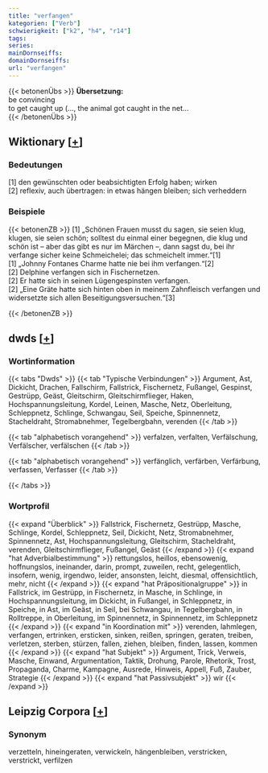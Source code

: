 ```yaml
---
title: "verfangen"
kategorien: ["Verb"]
schwierigkeit: ["k2", "h4", "r14"]
tags:
series:
mainDornseiffs:
domainDornseiffs:
url: "verfangen"
---
```


{{< betonenÜbs >}}
**Übersetzung:**  
be convincing  
to get caught up (..., the animal got caught in the net...  
{{< /betonenÜbs >}}

## Wiktionary [[+](https://de.wiktionary.org/wiki/verfangen)]

### Bedeutungen
[1] den gewünschten oder beabsichtigten Erfolg haben; wirken  
[2] reflexiv, auch übertragen: in etwas hängen bleiben; sich verheddern  

### Beispiele
{{< betonenZB >}}
[1] „Schönen Frauen musst du sagen, sie seien klug, klugen, sie seien schön; solltest du einmal einer begegnen, die klug und schön ist – aber das gibt es nur im Märchen –, dann sagst du, bei ihr verfange sicher keine Schmeichelei; das schmeichelt immer.“[1]  
[1] „Johnny Fontanes Charme hatte nie bei ihm verfangen.“[2]  
[2] Delphine verfangen sich in Fischernetzen.  
[2] Er hatte sich in seinen Lügengespinsten verfangen.  
[2] „Eine Gräte hatte sich hinten oben in meinem Zahnfleisch verfangen und widersetzte sich allen Beseitigungsversuchen.“[3]  

{{< /betonenZB >}}


## dwds [[+](https://www.dwds.de/wb/verfangen)]

### Wortinformation
{{< tabs "Dwds" >}}
{{< tab "Typische Verbindungen" >}}
Argument, Ast, Dickicht, Drachen, Fallschirm, Fallstrick, Fischernetz, Fußangel, Gespinst, Gestrüpp, Geäst, Gleitschirm, Gleitschirmflieger, Haken, Hochspannungsleitung, Kordel, Leinen, Masche, Netz, Oberleitung, Schleppnetz, Schlinge, Schwangau, Seil, Speiche, Spinnennetz, Stacheldraht, Stromabnehmer, Tegelbergbahn, verenden
{{< /tab >}}

{{< tab "alphabetisch vorangehend" >}}
verfalzen, verfalten, Verfälschung, Verfälscher, verfälschen
{{< /tab >}}

{{< tab "alphabetisch vorangehend" >}}
verfänglich, verfärben, Verfärbung, verfassen, Verfasser
{{< /tab >}}

{{< /tabs >}}

### Wortprofil
{{< expand "Überblick" >}} Fallstrick, Fischernetz, Gestrüpp, Masche, Schlinge, Kordel, Schleppnetz, Seil, Dickicht, Netz, Stromabnehmer, Spinnennetz, Ast, Hochspannungsleitung, Gleitschirm, Stacheldraht, verenden, Gleitschirmflieger, Fußangel, Geäst {{< /expand >}}
{{< expand "hat Adverbialbestimmung" >}} rettungslos, heillos, ebensowenig, hoffnungslos, ineinander, darin, prompt, zuweilen, recht, gelegentlich, insofern, wenig, irgendwo, leider, ansonsten, leicht, diesmal, offensichtlich, mehr, nicht {{< /expand >}}
{{< expand "hat Präpositionalgruppe" >}} in Fallstrick, im Gestrüpp, in Fischernetz, in Masche, in Schlinge, in Hochspannungsleitung, im Dickicht, in Fußangel, in Schleppnetz, in Speiche, in Ast, im Geäst, in Seil, bei Schwangau, in Tegelbergbahn, in Rolltreppe, in Oberleitung, im Spinnennetz, in Spinnennetz, im Schleppnetz {{< /expand >}}
{{< expand "in Koordination mit" >}} verenden, lahmlegen, verfangen, ertrinken, ersticken, sinken, reißen, springen, geraten, treiben, verletzen, sterben, stürzen, fallen, ziehen, bleiben, finden, lassen, kommen {{< /expand >}}
{{< expand "hat Subjekt" >}} Argument, Trick, Verweis, Masche, Einwand, Argumentation, Taktik, Drohung, Parole, Rhetorik, Trost, Propaganda, Charme, Kampagne, Ausrede, Hinweis, Appell, Fuß, Zauber, Strategie {{< /expand >}}
{{< expand "hat Passivsubjekt" >}} wir {{< /expand >}}

## Leipzig Corpora [[+](https://corpora.uni-leipzig.de/en/res?word=verfangen&corpusId=deu_newscrawl-public_2018)]


### Synonym
verzetteln, hineingeraten, verwickeln, hängenbleiben, verstricken, verstrickt, verfilzen

